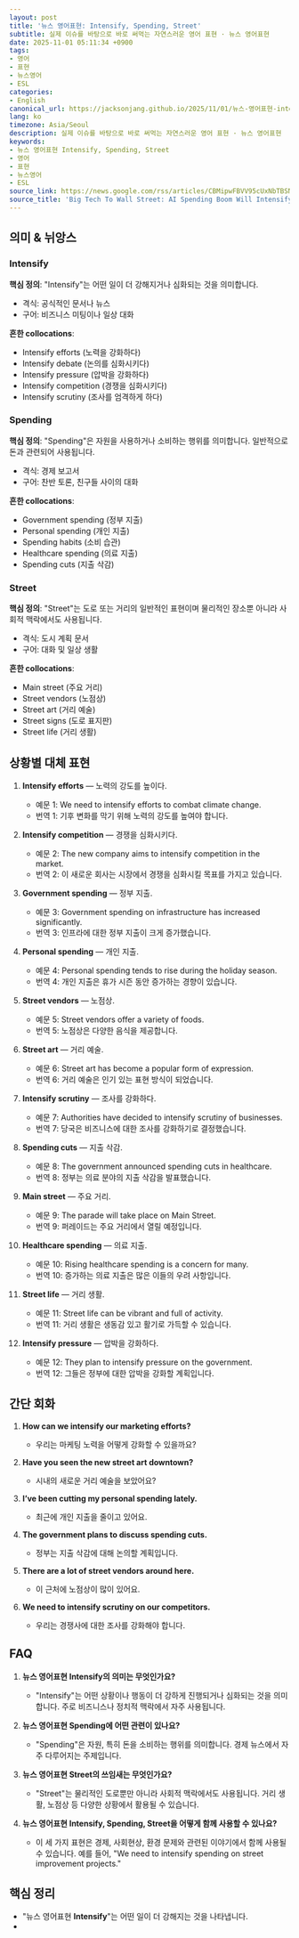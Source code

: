 ```yaml
---
layout: post
title: '뉴스 영어표현: Intensify, Spending, Street'
subtitle: 실제 이슈를 바탕으로 바로 써먹는 자연스러운 영어 표현 · 뉴스 영어표현
date: 2025-11-01 05:11:34 +0900
tags:
- 영어
- 표현
- 뉴스영어
- ESL
categories:
- English
canonical_url: https://jacksonjang.github.io/2025/11/01/뉴스-영어표현-intensify-spending-street/
lang: ko
timezone: Asia/Seoul
description: 실제 이슈를 바탕으로 바로 써먹는 자연스러운 영어 표현 · 뉴스 영어표현
keywords:
- 뉴스 영어표현 Intensify, Spending, Street
- 영어
- 표현
- 뉴스영어
- ESL
source_link: https://news.google.com/rss/articles/CBMipwFBVV95cUxNbTBSNFpxMkFZNDRfbEJJZnB4SVk3eTREZ1BYOXVQZU5UaXZDU3VaMzRmRjAyQ2pQalI5TnllS2dyNGk3VG4wVHY5Z3prYWFQTFZKa0FKVWFlVE9aVHJoREhNS1A3TE9XNS1yZWZILVhQX0pQVEszWFdFWWRMQ1RQdlNodFB4NWhGRGY2WGxrU1ZuQ0Q0a1NWdTdGNVRHWFBGYXZjeUZiOA?oc=5
source_title: 'Big Tech To Wall Street: AI Spending Boom Will Intensify'
---
```


## 의미 & 뉘앙스

### Intensify
**핵심 정의**: "Intensify"는 어떤 일이 더 강해지거나 심화되는 것을 의미합니다. 
- 격식: 공식적인 문서나 뉴스
- 구어: 비즈니스 미팅이나 일상 대화

**흔한 collocations**:
- Intensify efforts (노력을 강화하다)
- Intensify debate (논의를 심화시키다)
- Intensify pressure (압박을 강화하다)
- Intensify competition (경쟁을 심화시키다)
- Intensify scrutiny (조사를 엄격하게 하다)

### Spending
**핵심 정의**: "Spending"은 자원을 사용하거나 소비하는 행위를 의미합니다. 일반적으로 돈과 관련되어 사용됩니다.
- 격식: 경제 보고서
- 구어: 찬반 토론, 친구들 사이의 대화

**흔한 collocations**:
- Government spending (정부 지출)
- Personal spending (개인 지출)
- Spending habits (소비 습관)
- Healthcare spending (의료 지출)
- Spending cuts (지출 삭감)

### Street
**핵심 정의**: "Street"는 도로 또는 거리의 일반적인 표현이며 물리적인 장소뿐 아니라 사회적 맥락에서도 사용됩니다.
- 격식: 도시 계획 문서
- 구어: 대화 및 일상 생활

**흔한 collocations**:
- Main street (주요 거리)
- Street vendors (노점상)
- Street art (거리 예술)
- Street signs (도로 표지판)
- Street life (거리 생활)

## 상황별 대체 표현 

1. **Intensify efforts** — 노력의 강도를 높이다.
   - 예문 1: We need to intensify efforts to combat climate change.
   - 번역 1: 기후 변화를 막기 위해 노력의 강도를 높여야 합니다.

2. **Intensify competition** — 경쟁을 심화시키다.
   - 예문 2: The new company aims to intensify competition in the market.
   - 번역 2: 이 새로운 회사는 시장에서 경쟁을 심화시킬 목표를 가지고 있습니다.

3. **Government spending** — 정부 지출.
   - 예문 3: Government spending on infrastructure has increased significantly.
   - 번역 3: 인프라에 대한 정부 지출이 크게 증가했습니다.

4. **Personal spending** — 개인 지출.
   - 예문 4: Personal spending tends to rise during the holiday season.
   - 번역 4: 개인 지출은 휴가 시즌 동안 증가하는 경향이 있습니다.

5. **Street vendors** — 노점상.
   - 예문 5: Street vendors offer a variety of foods.
   - 번역 5: 노점상은 다양한 음식을 제공합니다.

6. **Street art** — 거리 예술.
   - 예문 6: Street art has become a popular form of expression.
   - 번역 6: 거리 예술은 인기 있는 표현 방식이 되었습니다.

7. **Intensify scrutiny** — 조사를 강화하다.
   - 예문 7: Authorities have decided to intensify scrutiny of businesses.
   - 번역 7: 당국은 비즈니스에 대한 조사를 강화하기로 결정했습니다.

8. **Spending cuts** — 지출 삭감.
   - 예문 8: The government announced spending cuts in healthcare.
   - 번역 8: 정부는 의료 분야의 지출 삭감을 발표했습니다.

9. **Main street** — 주요 거리.
   - 예문 9: The parade will take place on Main Street.
   - 번역 9: 퍼레이드는 주요 거리에서 열릴 예정입니다.

10. **Healthcare spending** — 의료 지출.
    - 예문 10: Rising healthcare spending is a concern for many.
    - 번역 10: 증가하는 의료 지출은 많은 이들의 우려 사항입니다.

11. **Street life** — 거리 생활.
    - 예문 11: Street life can be vibrant and full of activity.
    - 번역 11: 거리 생활은 생동감 있고 활기로 가득할 수 있습니다.

12. **Intensify pressure** — 압박을 강화하다.
    - 예문 12: They plan to intensify pressure on the government.
    - 번역 12: 그들은 정부에 대한 압박을 강화할 계획입니다.

## 간단 회화 

1. **How can we intensify our marketing efforts?** 
   - 우리는 마케팅 노력을 어떻게 강화할 수 있을까요?

2. **Have you seen the new street art downtown?** 
   - 시내의 새로운 거리 예술을 보았어요?

3. **I’ve been cutting my personal spending lately.** 
   - 최근에 개인 지출을 줄이고 있어요.

4. **The government plans to discuss spending cuts.** 
   - 정부는 지출 삭감에 대해 논의할 계획입니다.

5. **There are a lot of street vendors around here.** 
   - 이 근처에 노점상이 많이 있어요.

6. **We need to intensify scrutiny on our competitors.** 
   - 우리는 경쟁사에 대한 조사를 강화해야 합니다.

## FAQ 

1. **뉴스 영어표현 Intensify의 의미는 무엇인가요?**
   - "Intensify"는 어떤 상황이나 행동이 더 강하게 진행되거나 심화되는 것을 의미합니다. 주로 비즈니스나 정치적 맥락에서 자주 사용됩니다.

2. **뉴스 영어표현 Spending에 어떤 관련이 있나요?**
   - "Spending"은 자원, 특히 돈을 소비하는 행위를 의미합니다. 경제 뉴스에서 자주 다루어지는 주제입니다.

3. **뉴스 영어표현 Street의 쓰임새는 무엇인가요?**
   - "Street"는 물리적인 도로뿐만 아니라 사회적 맥락에서도 사용됩니다. 거리 생활, 노점상 등 다양한 상황에서 활용될 수 있습니다.

4. **뉴스 영어표현 Intensify, Spending, Street을 어떻게 함께 사용할 수 있나요?**
   - 이 세 가지 표현은 경제, 사회현상, 환경 문제와 관련된 이야기에서 함께 사용될 수 있습니다. 예를 들어, "We need to intensify spending on street improvement projects."

## 핵심 정리
- "뉴스 영어표현 **Intensify**"는 어떤 일이 더 강해지는 것을 나타냅니다.
-